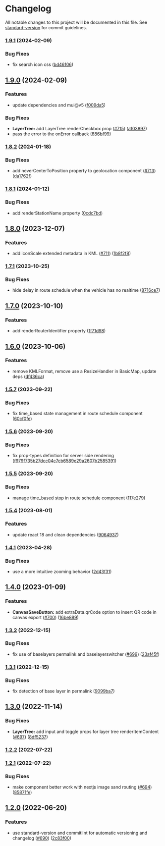 # Changelog

All notable changes to this project will be documented in this file. See [standard-version](https://github.com/conventional-changelog/standard-version) for commit guidelines.

### [1.9.1](https://github.com/geops/react-spatial/compare/v1.9.0...v1.9.1) (2024-02-09)


### Bug Fixes

* fix search icon css ([bd46106](https://github.com/geops/react-spatial/commit/bd461060100b4314a0f53f89c289d0f44e283397))

## [1.9.0](https://github.com/geops/react-spatial/compare/v1.8.2...v1.9.0) (2024-02-09)


### Features

* update dependencies and mui@v5 ([f009da5](https://github.com/geops/react-spatial/commit/f009da502220cf6e1c1d904ca1b753e5b70503d9))


### Bug Fixes

* **LayerTree:** add LayerTree renderCheckbox prop ([#715](https://github.com/geops/react-spatial/issues/715)) ([a103897](https://github.com/geops/react-spatial/commit/a1038970a9ed236cc6bb0c6a06c0509093c41c28))
* pass the error to the onError callback ([686bf99](https://github.com/geops/react-spatial/commit/686bf996af5120c2abc0a2ffdfd2892e48eff8eb))

### [1.8.2](https://github.com/geops/react-spatial/compare/v1.8.1...v1.8.2) (2024-01-18)


### Bug Fixes

* add neverCenterToPosition property to geolocation component ([#713](https://github.com/geops/react-spatial/issues/713)) ([da1762f](https://github.com/geops/react-spatial/commit/da1762f3df5179d4012840c6ff485387b6adf86f))

### [1.8.1](https://github.com/geops/react-spatial/compare/v1.8.0...v1.8.1) (2024-01-12)


### Bug Fixes

* add renderStationName property ([0cdc7bd](https://github.com/geops/react-spatial/commit/0cdc7bd6ca638d62e0635d996c85cd5f9cb9cf8e))

## [1.8.0](https://github.com/geops/react-spatial/compare/v1.7.1...v1.8.0) (2023-12-07)


### Features

* add iconScale extended metadata in KML ([#711](https://github.com/geops/react-spatial/issues/711)) ([1b8f2f8](https://github.com/geops/react-spatial/commit/1b8f2f81b6bf8a56d861b04f0c149c4ed25998c6))

### [1.7.1](https://github.com/geops/react-spatial/compare/v1.7.0...v1.7.1) (2023-10-25)


### Bug Fixes

* hide delay in route schedule when the vehicle has no realtime ([8716ce7](https://github.com/geops/react-spatial/commit/8716ce74c8a988639a06202c8b371b647e8d03ed))

## [1.7.0](https://github.com/geops/react-spatial/compare/v1.6.0...v1.7.0) (2023-10-10)


### Features

* add renderRouterIdentifier property ([1f71d98](https://github.com/geops/react-spatial/commit/1f71d98a9021b54ebceb468817a616c9a15f6f67))

## [1.6.0](https://github.com/geops/react-spatial/compare/v1.5.7...v1.6.0) (2023-10-06)


### Features

* remove KMLFormat, remove use a ResizeHandler in BasicMap, update deps ([df436ca](https://github.com/geops/react-spatial/commit/df436ca402fba629ceb611d0c6d1603c00d3b5ff))

### [1.5.7](https://github.com/geops/react-spatial/compare/v1.5.6...v1.5.7) (2023-09-22)


### Bug Fixes

* fix time_based state management in route schedule component ([60cf0fe](https://github.com/geops/react-spatial/commit/60cf0fe9673ccb2cad5ecae7271834e54c1e6c2a))

### [1.5.6](https://github.com/geops/react-spatial/compare/v1.5.5...v1.5.6) (2023-09-20)

### Bug Fixes

* fix prop-types definition for server side rendering ([f979f735b27dcc04c7cb6589e29a2607b2585391](https://github.com/geops/react-spatial/commit/f979f735b27dcc04c7cb6589e29a2607b2585391))
  

### [1.5.5](https://github.com/geops/react-spatial/compare/v1.5.4...v1.5.5) (2023-09-20)


### Bug Fixes

* manage time_based stop in route schedule component ([117e279](https://github.com/geops/react-spatial/commit/117e2798e99d17623cc62363eb1f1800a00c0145))

### [1.5.4](https://github.com/geops/react-spatial/compare/v1.5.3...v1.5.4) (2023-08-01)


### Features

* update react 18 and clean dependencies ([9064937](https://github.com/geops/react-spatial/commit/9064937aa975f072a84b0ad82e791e79ed129c8f))

### [1.4.1](https://github.com/geops/react-spatial/compare/v1.4.0...v1.4.1) (2023-04-28)


### Bug Fixes

* use a more intuitive zooming behavior ([2d43f31](https://github.com/geops/react-spatial/commit/2d43f3189096b2195e0b550e8fb2d9d994746a8a))

## [1.4.0](https://github.com/geops/react-spatial/compare/v1.3.2...v1.4.0) (2023-01-09)


### Features

* **CanvasSaveButton:** add extraData.qrCode option to insert QR code in canvas export  ([#700](https://github.com/geops/react-spatial/issues/700)) ([16be889](https://github.com/geops/react-spatial/commit/16be889d97682c2a2d21c2fa17d55cae205e09da))

### [1.3.2](https://github.com/geops/react-spatial/compare/v1.3.1...v1.3.2) (2022-12-15)


### Bug Fixes

* fix use of baselayers permalink and baselayerswitcher ([#699](https://github.com/geops/react-spatial/issues/699)) ([23af45f](https://github.com/geops/react-spatial/commit/23af45f5681cc50cfc4c60502b71c161a478fe71))

### [1.3.1](https://github.com/geops/react-spatial/compare/v1.3.1-beta.0...v1.3.1) (2022-12-15)


### Bug Fixes

* fix detection of base layer in permalink ([9099ba7](https://github.com/geops/react-spatial/commit/9099ba704d15c670e87f8cb9245f06f159078f3e))

## [1.3.0](https://github.com/geops/react-spatial/compare/v1.3.0-beta.1...v1.3.0) (2022-11-14)


### Bug Fixes

* **LayerTree:** add input and toggle props for layer tree renderItemContent ([#697](https://github.com/geops/react-spatial/issues/697)) ([8df5237](https://github.com/geops/react-spatial/commit/8df5237482373dc9c9de1ab9cfecefaf3472dcba))

### [1.2.2](https://github.com/geops/react-spatial/compare/v1.2.1...v1.2.2) (2022-07-22)

### [1.2.1](https://github.com/geops/react-spatial/compare/v1.2.0...v1.2.1) (2022-07-22)


### Bug Fixes

* make component better work with nextjs image sand routing ([#694](https://github.com/geops/react-spatial/issues/694)) ([85871fe](https://github.com/geops/react-spatial/commit/85871fe2201ecad0de76442bc9d77815bfe6db27))

## [1.2.0](https://github.com/geops/react-spatial/compare/v1.0.35...v1.2.0) (2022-06-20)


### Features

* use standard-version and commitlint for automatic versioning and changelog ([#690](https://github.com/geops/react-spatial/issues/690)) ([2c83f00](https://github.com/geops/react-spatial/commit/2c83f00c05f5b76b3f7e38978fb022d7cebfbcfc))
